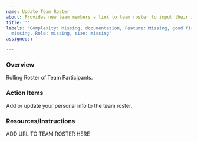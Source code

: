 ```yaml
---
name: Update Team Roster
about: Provides new team members a link to team roster to input their information
title: ''
labels: 'Complexity: Missing, documentation, Feature: Missing, good first issue, milestone:
  missing, Role: missing, size: missing'
assignees: ''

---
```


### Overview
Rolling Roster of Team Participants.

### Action Items
Add or update your personal info to the team roster.

### Resources/Instructions
ADD URL TO TEAM ROSTER HERE
